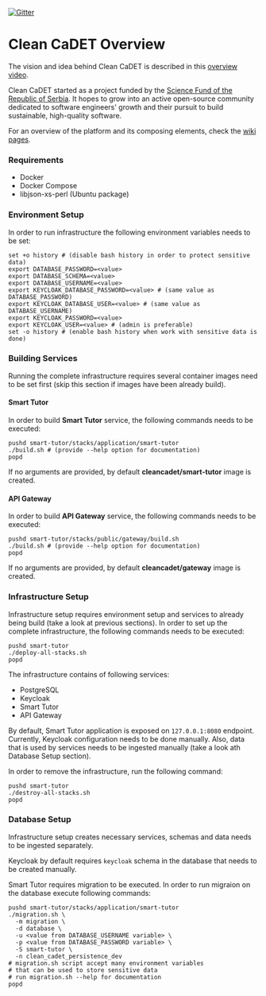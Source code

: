 [![Gitter](https://badges.gitter.im/Clean-CaDET/community.svg)](https://gitter.im/Clean-CaDET/community?utm_source=badge&utm_medium=badge&utm_campaign=pr-badge)

# Clean CaDET Overview
The vision and idea behind Clean CaDET is described in this [overview video](https://www.youtube.com/watch?v=fBENFfjC49A).

Clean CaDET started as a project funded by the [Science Fund of the Republic of Serbia](http://fondzanauku.gov.rs/?lang=en). It hopes to grow into an active open-source community dedicated to software engineers' growth and their pursuit to build sustainable, high-quality software.

For an overview of the platform and its composing elements, check the [wiki pages](https://github.com/Clean-CaDET/platform/wiki).

### Requirements
- Docker
- Docker Compose
- libjson-xs-perl (Ubuntu package) 

### Environment Setup

In order to run infrastructure the following environment variables needs to be set:
```shell
set +o history # (disable bash history in order to protect sensitive data)
export DATABASE_PASSWORD=<value>
export DATABASE_SCHEMA=<value>
export DATABASE_USERNAME=<value>
export KEYCLOAK_DATABASE_PASSWORD=<value> # (same value as DATABASE_PASSWORD)
export KEYCLOAK_DATABASE_USER=<value> # (same value as DATABASE_USERNAME)
export KEYCLOAK_PASSWORD=<value>
export KEYCLOAK_USER=<value> # (admin is preferable)
set -o history # (enable bash history when work with sensitive data is done)
```
    
### Building Services

Running the complete infrastructure requires several container images need to be set first 
(skip this section if images have been already build).

#### Smart Tutor

In order to build **Smart Tutor** service, the following commands needs to be executed:
```shell
pushd smart-tutor/stacks/application/smart-tutor
./build.sh # (provide --help option for documentation)
popd
```

If no arguments are provided, by default **cleancadet/smart-tutor** image is created.

#### API Gateway

In order to build **API Gateway** service, the following commands needs to be executed:
```shell
pushd smart-tutor/stacks/public/gateway/build.sh
./build.sh # (provide --help option for documentation)
popd
```

If no arguments are provided, by default **cleancadet/gateway** image is created.

### Infrastructure Setup

Infrastructure setup requires environment setup and services to already being build 
(take a look at previous sections). In order to set up the complete infrastructure,
the following commands needs to be executed:
```shell
pushd smart-tutor
./deploy-all-stacks.sh
popd
``` 

The infrastructure contains of following services:
- PostgreSQL 
- Keycloak
- Smart Tutor
- API Gateway

By default, Smart Tutor application is exposed on `127.0.0.1:8080` endpoint.
Currently, Keycloak configuration needs to be done manually. Also, data that 
is used by services needs to be ingested manually (take a 
look ath Database Setup section).


In order to remove the infrastructure, run the following command:
```shell
pushd smart-tutor
./destroy-all-stacks.sh
popd
```

### Database Setup

Infrastructure setup creates necessary services, schemas and data needs to be ingested
separately.  

Keycloak by default requires `keycloak` schema in the database that needs 
to be created manually.  

Smart Tutor requires migration to be executed. In order to run migraion on
the database execute following commands:
```shell
pushd smart-tutor/stacks/application/smart-tutor
./migration.sh \ 
  -m migration \
  -d database \
  -u <value from DATABASE_USERNAME variable> \
  -p <value from DATABASE_PASSWORD variable> \
  -S smart-tutor \
  -n clean_cadet_persistence_dev
# migration.sh script accept many environment variables 
# that can be used to store sensitive data
# run migration.sh --help for documentation
popd
```
   



    